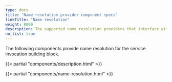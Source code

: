 ```yaml
---
type: docs
title: "Name resolution provider component specs"
linkTitle: "Name resolution"
weight: 8000
description: The supported name resolution providers that interface with Dapr service invocation
no_list: true
---
```


The following components provide name resolution for the service invocation building block.

{{< partial "components/description.html" >}}

{{< partial "components/name-resolution.html" >}}
